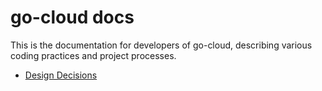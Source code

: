 # go-cloud docs

This is the documentation for developers of go-cloud, describing various coding practices and project processes.

-  [Design Decisions](design.md)
